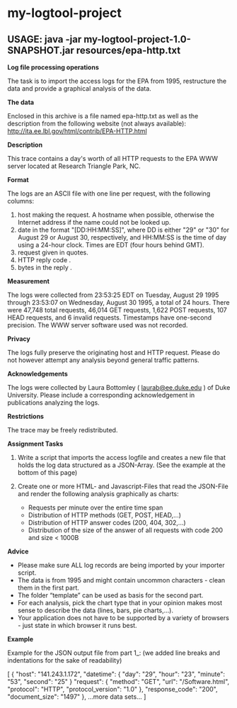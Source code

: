 # my-logtool-project


## USAGE: java -jar my-logtool-project-1.0-SNAPSHOT.jar resources/epa-http.txt


**Log file processing operations**

The task is to import the access logs for the EPA from 1995, restructure the data and provide a graphical analysis of the data.

**The data**

Enclosed in this archive is a file named epa-http.txt as well as the description from the following website (not always available): http://ita.ee.lbl.gov/html/contrib/EPA-HTTP.html 

**Description**

This trace contains a day's worth of all HTTP requests to the EPA WWW server located at Research Triangle Park, NC. 

**Format**

The logs are an ASCII file with one line per request, with the following columns:
1. host making the request. A hostname when possible, otherwise the Internet address if the name could not be looked up.
2. date in the format "[DD:HH:MM:SS]", where DD is either "29" or "30" for August 29 or August 30, respectively, and HH:MM:SS is the time of day using a 24-hour clock. Times are EDT (four hours behind GMT).
3. request given in quotes.
4. HTTP reply code .
5. bytes in the reply .

**Measurement**

The logs were collected from 23:53:25 EDT on Tuesday, August 29 1995 through 23:53:07 on Wednesday, August 30 1995, a total of 24 hours. There were 47,748 total requests, 46,014 GET requests, 1,622 POST requests, 107 HEAD requests, and 6 invalid requests. Timestamps have one-second precision. The WWW server software used was not recorded.

**Privacy**

The logs fully preserve the originating host and HTTP request. Please do not however attempt any analysis beyond general traffic patterns.

**Acknowledgements**

The logs were collected by Laura Bottomley ( laurab@ee.duke.edu ) of Duke University. Please include a corresponding acknowledgement in publications analyzing the logs.

**Restrictions**

The trace may be freely redistributed.



**Assignment Tasks**

1. Write a script that imports the access logfile and creates a new file that holds the log data structured as a JSON-Array. (See the example at the bottom of this page)

2. Create one or more HTML- and Javascript-Files that read the JSON-File and render the following analysis graphically as charts:
    - Requests per minute over the entire time span
    - Distribution of HTTP methods (GET, POST, HEAD,...)
    - Distribution of HTTP answer codes (200, 404, 302,...)
    - Distribution of the size of the answer of all requests with code 200 and size < 1000B


**Advice**
- Please make sure ALL log records are being imported by your importer script.
- The data is from 1995 and might contain uncommon characters - clean them in the first part.
- The folder “template” can be used as basis for the second part.
- For each analysis, pick the chart type that in your opinion makes most sense to describe the data (lines, bars, pie charts,...).
- Your application does not have to be supported by a variety of browsers - just state in which browser it runs best.

**Example**

Example for the JSON output file from part 1_: (we added line breaks and indentations for the sake of readability) 

[
  {
    "host": "141.243.1.172",
    "datetime": {
      "day": "29", 
      "hour": "23", 
      "minute": "53", 
      "second": "25" }
    "request": {
      "method": "GET",
      "url": "/Software.html",
      "protocol": "HTTP",
      "protocol_version": "1.0" 
    }, 
    "response_code": "200",
    "document_size": "1497" 
  },
  ...more data sets... 
]
